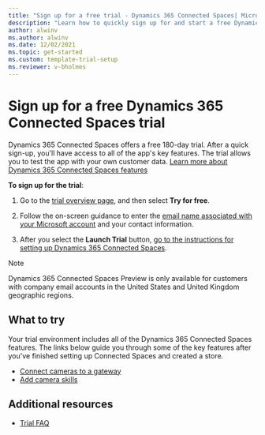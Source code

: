 ```yaml
---
title: "Sign up for a free trial - Dynamics 365 Connected Spaces| Microsoft Docs"
description: "Learn how to quickly sign up for and start a free Dynamics 365 Connected Spaces trial. Explore the app with tours and videos, and find additional learning resources."
author: alwinv
ms.author: alwinv
ms.date: 12/02/2021
ms.topic: get-started
ms.custom: template-trial-setup 
ms.reviewer: v-bholmes
---
```


<!--Remove all the comments in this template before you merge to the main branch.-->

<!--This template provides the basic structure of a product trial setup get started page.
For Project Beethoven, we are focusing on the following core principles:
- Keep the trial sign up page minimal and consistent with this template
- Link out to additional information where possible
- Reuse content on the FAQ page by using the platform include statement
To provide feedback on this template, contact [Alex Ferguson](mailto:alex.ferguson@microsoft.com).-->

# Sign up for a free Dynamics 365 Connected Spaces trial

Dynamics 365 Connected Spaces offers a free 180-day trial. After a quick sign-up, you'll have access to all of the app's key features. The trial allows you to test the app 
with your own customer data. [Learn more about Dynamics 365 Connected Spaces features](index.md)

**To sign up for the trial**:

1. Go to the [trial overview page](https://dynamics.microsoft.com/connected-spaces/overview/), and then select **Try for free**.

2. Follow the on-screen guidance to enter the 
[email name associated with your Microsoft account](https://support.microsoft.com/windows/what-is-a-microsoft-account-4a7c48e9-ff5a-e9c6-5a5c-1a57d66c3bfa) and your contact information.

3. After you select the **Launch Trial** button, [go to the instructions for setting up Dynamics 365 Connected Spaces](setup.md). 

> [!NOTE]
> Dynamics 365 Connected Spaces Preview is only available for customers with company email accounts in the United States and United Kingdom geographic regions.

## What to try

Your trial environment includes all of the Dynamics 365 Connected Spaces features. The links below guide you through some of the key features after you've finished setting up Connected Spaces and created a store.

- [Connect cameras to a gateway](cameras-connect.md)
- [Add camera skills](cameras-add-skills.md)

## Additional resources

- [Trial FAQ](trial-faq.md)
